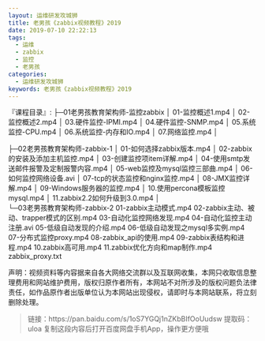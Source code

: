 ```yaml
---
layout: 运维研发攻城狮
title: 老男孩《zabbix视频教程》2019
date: 2019-07-10 22:22:13
tags:
  - 运维
  - zabbix
  - 监控
  - 老男孩
categories:
  - 运维研发攻城狮
keywords: 老男孩《zabbix视频教程》2019
---
```

『课程目录』: 
├─01老男孩教育架构师-监控zabbix
│      01-监控概述1.mp4
│      02-监控概述2.mp4
│      03.硬件监控-IPMI.mp4
│      04.硬件监控-SNMP.mp4
│      05.系统监控-CPU.mp4
│      06.系统监控-内存和IO.mp4
│      07.网络监控.mp4
│      
<!-- more -->
├─02老男孩教育架构师-zabbix-1
│      01-如何选择zabbix版本.mp4
│      02-zabbix的安装及添加主机监控.mp4
│      03-创建监控项item详解.mp4
│      04-使用smtp发送邮件报警及定制报警内容.mp4
│      05-web监控及mysql监控三部曲.mp4
│      06-如何监控网络设备.avi
│      07-tcp的状态监控和nginx监控.mp4
│      08-JMX监控详解.mp4
│      09-Windows服务器的监控.mp4
│      10.使用percona模板监控mysql.mp4
│      11.zabbix2.2如何升级到3.0.mp4
│      
└─03老男孩教育架构师-zabbix-2
        01-zabbix主动模式.mp4
        02-zabbix主动、被动、trapper模式的区别.mp4
        03-自动化监控网络发现.mp4
        04-自动化监控主动注册.avi
        05-低级自动发现的介绍.mp4
        06-低级自动发现之mysql多实例.mp4
        07-分布式监控proxy.mp4
        08-zabbix_api的使用.mp4
        09-zabbix表结构和进程.mp4
        10.zabbix高可用.mp4
        11.zabbix优化方向和map制作.mp4
        zabbix_proxy.txt
<div class="post-copyright">
    <div class="post-copyright__author">
      <span class="post-copyright-meta">声明：视频资料等内容据来自各大网络交流群以及互联网收集，本网只收取信息整理费用和网站维护费用，版权归原作者所有，本网站不对所涉及的版权问题负法律责任，如作品原作者出版单位认为本网站出现侵权，请即时与本网站联系，将立刻删除处理。 </span>
    </div>
</div>

<blockquote class="blockquote-center">
链接：https://pan.baidu.com/s/1oS7YGQj1nZKbBIfOoUudsw 
提取码：uloa 
复制这段内容后打开百度网盘手机App，操作更方便哦
</blockquote>

